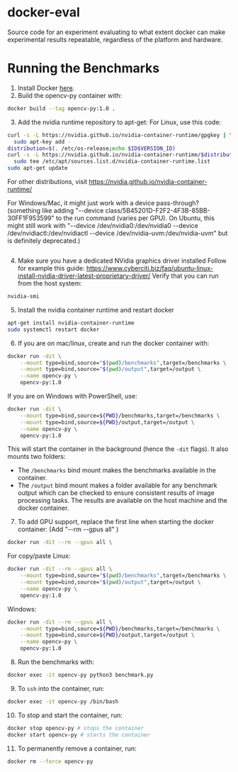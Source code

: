 # docker-eval

Source code for an experiment evaluating to what extent docker can make
experimental results repeatable, regardless of the platform and hardware.

# Running the Benchmarks

1. Install Docker [here](https://docs.docker.com/get-docker/).
2. Build the opencv-py container with:
```sh
docker build --tag opencv-py:1.0 .
```
3. Add the nvidia runtime repository to apt-get:
For Linux, use this code:
```sh
curl -s -L https://nvidia.github.io/nvidia-container-runtime/gpgkey | \
  sudo apt-key add -
distribution=$(. /etc/os-release;echo $ID$VERSION_ID)
curl -s -L https://nvidia.github.io/nvidia-container-runtime/$distribution/nvidia-container-runtime.list | \
  sudo tee /etc/apt/sources.list.d/nvidia-container-runtime.list
sudo apt-get update
```
For other distributions, visit https://nvidia.github.io/nvidia-container-runtime/

For Windows/Mac, it might just work with a device pass-through? (something like adding "--device class/5B45201D-F2F2-4F3B-85BB-30FF1F953599" to the run command (varies per GPU). On Ubuntu, this might still work with "--device /dev/nvidia0:/dev/nvidia0 --device /dev/nvidiactl:/dev/nvidiactl --device /dev/nvidia-uvm:/dev/nvidia-uvm" but is definitely deprecated.)
```
```
4. Make sure you have a dedicated NVidia graphics driver installed
Follow for example this guide: https://www.cyberciti.biz/faq/ubuntu-linux-install-nvidia-driver-latest-proprietary-driver/
Verify that you can run from the host system:
```sh
nvidia-smi
```
5. Install the nvidia container runtime and restart docker
```sh
apt-get install nvidia-container-runtime
sudo systemctl restart docker
```
6. If you are on mac/linux, create and run the docker container with:
```sh
docker run -dit \
	--mount type=bind,source="$(pwd)/benchmarks",target=/benchmarks \
	--mount type=bind,source="$(pwd)/output",target=/output \
	--name opencv-py \
	opencv-py:1.0
```
   If you are on Windows with PowerShell, use:
```sh
docker run -dit \
	--mount type=bind,source=${PWD}/benchmarks,target=/benchmarks \
	--mount type=bind,source=${PWD}/output,target=/output \
	--name opencv-py \
	opencv-py:1.0
```
   This will start the container in the background (hence the `-dit` flags).
   It also mounts two folders:
   - The `/benchmarks` bind mount makes the benchmarks available in the
     container.
   - The `/output` bind mount makes a folder available for any benchmark
     output which can be checked to ensure consistent results of image
     processing tasks. The results are available on the host machine and the
     docker container.
7. To add GPU support, replace the first line when starting the docker container:
(Add "--rm --gpus all" )
```sh
docker run -dit --rm --gpus all \
```

For copy/paste Linux:
```sh
docker run -dit --rm --gpus all \
	--mount type=bind,source="$(pwd)/benchmarks",target=/benchmarks \
	--mount type=bind,source="$(pwd)/output",target=/output \
	--name opencv-py \
	opencv-py:1.0
```
Windows:
```sh
docker run -dit --rm --gpus all \
	--mount type=bind,source=${PWD}/benchmarks,target=/benchmarks \
	--mount type=bind,source=${PWD}/output,target=/output \
	--name opencv-py \
	opencv-py:1.0
```
8. Run the benchmarks with:
```sh
docker exec -it opencv-py python3 benchmark.py
```
9. To `ssh` into the container, run:
```sh
docker exec -it opencv-py /bin/bash
```
10. To stop and start the container, run:
```sh
docker stop opencv-py # stops the container
docker start opencv-py # starts the container
```
11. To permanently remove a container, run:
```sh
docker rm --force opencv-py
```

